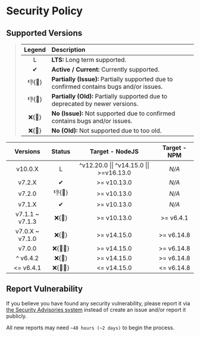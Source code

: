 # Security Policy

## Supported Versions

> | **Legend** | **Description** |
> |:-:|:--|
> | L | **LTS:** Long term supported. |
> | ✔ | **Active / Current:** Currently supported. |
> | 👎{🐛} | **Partially (Issue):** Partially supported due to confirmed contains bugs and/or issues. |
> | 👎{🧓} | **Partially (Old):** Partially supported due to deprecated by newer versions. |
> | ❌{🐛} | **No (Issue):** Not supported due to confirmed contains bugs and/or issues. |
> | ❌{🧓} | **No (Old):** Not supported due to too old. |

| **Versions** | **Status** | **Target - NodeJS** | **Target - NPM** |
|:-:|:-:|:-:|:-:|
| v10.0.X | L | ^v12.20.0 \|\| ^v14.15.0 \|\| >=v16.13.0 | *N/A* |
| v7.2.X | ✔ | >= v10.13.0 | *N/A* |
| v7.2.0 | 👎{🐛} | >= v10.13.0 | *N/A* |
| v7.1.X | ✔ | >= v10.13.0 | *N/A* |
| v7.1.1 \~ v7.1.3 | ❌{🧓} | >= v10.13.0 | >= v6.4.1 |
| v7.0.X \~ v7.1.0 | ❌{🧓} | >= v14.15.0 | >= v6.14.8 |
| v7.0.0 | ❌{🐛🧓} | >= v14.15.0 | >= v6.14.8 |
| ^ v6.4.2 | ❌{🧓} | >= v14.15.0 | >= v6.14.8 |
| <= v6.4.1 | ❌{🐛🧓} | <= v14.15.0 | <= v6.14.8 |

## Report Vulnerability

If you believe you have found any security vulnerability, please report it via [the Security Advisories system](https://github.com/hugoalh-studio/advanced-determine-nodejs/security/advisories/new) instead of create an issue and/or report it publicly.

All new reports may need `~48 hours (~2 days)` to begin the process.
